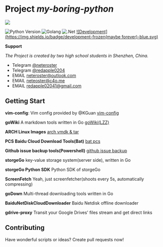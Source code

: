 # Project *my-boring-python*

![](https://github.com/redapple0204/my-boring-python/blob/master/logo.png)

![Python Version](https://img.shields.io/badge/python-3.x-green.svg)
![Golang](https://img.shields.io/badge/Go-Powered-blue.svg)
![.Net](https://img.shields.io/badge/.Net-Powered-green.svg)
[![Development](https://img.shields.io/badge/development-frozen(maybe forever)-blue.svg)](https://github.com/redapple0204/my-boring-python/blob/master/status.md)

**Support**

*The Project is created by two high school students in Shenzhen, China.*
* Telegram [@neteroster](https://t.me/neteroster)
* Telegram [@redapple0204](https://t.me/redapple0204)
* EMAIL neteroster@outlook.com
* EMAIL neteoster@c4o.me
* EMAIL redapple02041@gmail.com

## Getting Start

**vim-config**: Vim config provided by @KGuan [vim-config](https://github.com/redapple0204/my-boring-python/blob/master/vim-config.tar.gz)

**goWiki** A markdown tools written in Go [goWiki(LZZ)](https://github.com/lizongzeshunshun/goWiki)

**ARCH Linux Images** [arch vmdk & tar](https://github.com/redapple0204/my-boring-python/wiki/Arch-%E8%99%9A%E6%8B%9F%E6%9C%BA%E9%95%9C%E5%83%8F-&-%E6%89%93%E5%8C%85%E5%A5%BD%E7%9A%84%E4%B8%80%E9%94%AE%E5%AE%89%E8%A3%85%E6%96%87%E4%BB%B6-%E4%B8%8B%E8%BD%BD)

**PCS Baidu Cloud Download Tools(Bat)** [bat pcs](https://github.com/redapple0204/my-boring-python/tree/master/pcs_bat)

**Github issue backup tools(Powershell)** [github issue backup](https://github.com/redapple0204/my-boring-python/tree/master/script/github-issue-backup)

**storgeGo** key-value storage system(server side), written in Go

**storgeGo Python SDK** Python SDK of storgeGo

**ScreenFetch** Yeah, just screenfetcher(shoots every 5s, automatically compressing)

**goDown** Multi-thread downloading tools written in Go

**BaiduNetDiskCloudDownloader** Baidu Netdisk offline downloader

**gdrive-proxy** Transit your Google Drives' files stream and get direct links

## Contributing

Have wonderful scripts or ideas? Create pull requests now!
